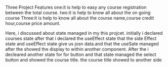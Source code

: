 Three Project Features
one:it is help  to easy any course registration between the total course.
two:it is help to know all about the on going  course 
Three:it is help to know all about the course name,course credit hour,course price amount.

Here, i discussed about state managed in my this projcet.
initially i declared courses state after that i declared the useEffect state that the side Effect state and useEffect state give us josn data.and that the useSate managed after the showed the display to within  another component.
After the i decleared another state for for button and that state managed the select button 
and showed the course title. the course title showed to another side    